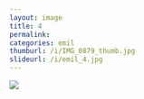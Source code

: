 ```yaml
---
layout: image
title: 4
permalink: 
categories: emil
thumburl: /i/IMG_0879_thumb.jpg
slideurl: /i/emil_4.jpg
---
```


![]({{site.url}}/i/emil_4.jpg)


